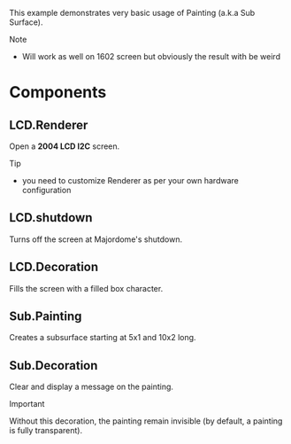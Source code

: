 This example demonstrates very basic usage of Painting (a.k.a Sub Surface).

> [!NOTE]
> - Will work as well on 1602 screen but obviously the result with be weird

# Components
## LCD.Renderer
Open a **2004 LCD I2C** screen.
> [!TIP]
> - you need to customize Renderer as per your own hardware configuration
## LCD.shutdown
Turns off the screen at Majordome's shutdown.
## LCD.Decoration
Fills the screen with a filled box character.
## Sub.Painting
Creates a subsurface starting at 5x1 and 10x2 long.
## Sub.Decoration
Clear and display a message on the painting.
> [!IMPORTANT]  
> Without this decoration, the painting remain invisible
> (by default, a painting is fully transparent).
